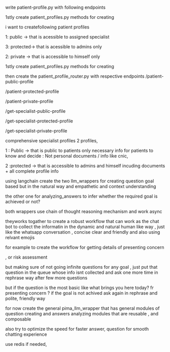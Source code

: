write patient-profile.py with following endpoints 


1stly create patient_profiles.py methods for creating 

i want to createfollowing patient profiles

1: public -> that is acessible to assigned specialist

3: protected-> that is acessible to admins only

2: private -> that is accessible to himself only 

1stly create patient_profiles.py methods for creating 

then create the patient_profile_router.py with respective endpoints
/patient-public-profile

/patient-protected-profile

/patient-private-profile


/get-specialist-public-profile

/get-specialist-protected-profile

/get-specialist-private-profile


comprehensive specialist profiles 2 profiles, 

1 : Public -> that is public to patients only necessary info for patients to know and decide : Not personal documents / info like cnic,

2 :protected -> that is accessible to admins and himself  incuding documents + all complete profile info 


using langchain create the two llm_wrappers for creating question goal based but in the natural way and empathetic and context understanding 

the other one for analyzing_answers to infer whether the required goal is achieved or not?

both  wrappers use chain of thought reasoning mechanism and work async 

theyworks togather to create a robust workflow that can work as the  chat bot to collect the informatin in the dynamic and natural human like way , just like the whatsapp conversation , concise clear and friendly and also using relvant emojis 

for example to create the workflow for getting details of presenting concern 

, or risk assessment 

but making sure of not going infinite questions for any goal , just put that question in the queue whose info isnt collected and ask one more time in rephrase way after few more questions

but if the question is the most basic like what brings you here today? fr presenting concern ? if the goal is not achived ask again in rephrase and polite, friendly way 

for now create the general pima_llm_wrapper that has general modules of question creating and answers analyzing modules that are reusable , and composable 

also try to optimize the speed for faster answer, question for smooth chatting experience 

use redis if needed, 




